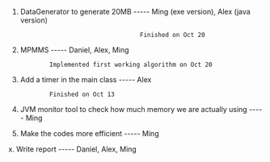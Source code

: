 1. DataGenerator to generate 20MB ----- Ming (exe version), Alex (java version)

                                        Finished on Oct 20
2. MPMMS ----- Daniel, Alex, Ming

               Implemented first working algorithm on Oct 20
3. Add a timer in the main class ----- Alex

               Finished on Oct 13
4. JVM monitor tool to check how much memory we are actually using ----- Ming
5. Make the codes more efficient ----- Ming





x. Write report ----- Daniel, Alex, Ming
